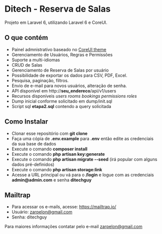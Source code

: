 # Ditech - Reserva de Salas

Projeto em Laravel 6, utilizando Laravel 6 e CoreUI. 

## O que contém

- Painel admnistrativo baseado no [CoreUI theme](https://coreui.io/) 
- Gerenciamento de Usuários, Regras e Permissões
- Suporte a multi-idiomas
- CRUD de Salas
- Gerenciamento de Reserva de Salas por usuário
- Possibilidade de exportar os dados para CSV, PDF, Excel.
- Pesquisa, paginação, filtros. 
- Envio de e-mail para novos usuários, alteração de senha.
- API disponível em http://__seu_endereco__/api/v1/users
- Recursos disponíveis *users* *rooms* *bookings* *permissions* *roles*
- Dump inicial conforme solicitado em dump/init.sql
- Script sql __etapa2.sql__ contendo a query solicitada

## Como Instalar

- Clonar esse repositório com __git clone__
- Faça uma cópia de __.env.example__ para __.env__ então edite as credenciais da sua base de dados
- Execute o comando __composer install__
- Execute o comando __php artisan key:generate__
- Execute o comando __php artisan migrate --seed__ (irá popular com alguns dados pré-definidos)
- Execute o comando __php artisan storage:link__
- Acesse a URL principal ou vá para o __/login__ e logue com as credenciais __admin@admin.com__ e senha  __ditechguy__

## Mailtrap

- Para acessar os e-mails, acesse: https://mailtrap.io/
- Usuário: zarpelon@gmail.com
- Senha: ditechguy

Para maiores informações contatar pelo e-mail zarpelon@gmail.com
